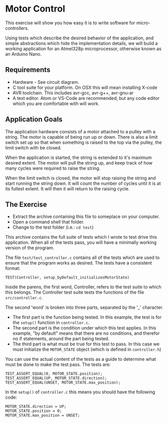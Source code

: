 # Motor Control

This exercise will show you how easy it is to write software for micro-controllers.

Using tests which describe the desired behavior of the application, and simple abstractions which hide the implementation details, we will build a working application for an Atmel328p microprocessor, otherwise known as an Arduino Nano.

## Requirements

  - Hardware - See circuit diagram.
  - C tool suite for your platform.  On OSX this will mean installing X-code
  - AVR toolchain.  This includes avr-gcc, avr-g++, avr-gnu-ar
  - A text editor.  Atom or VS-Code are recommended, but any code editor which you are comfortable with will work.

## Application Goals

The application hardware consists of a motor attached to a pulley with a string.  The motor is capable of being run up or down.  There is also a limit switch set up so that when something is raised to the top via the pulley, the limit switch with be closed.

When the application is started, the string is extended to it's maximum desired extent.  The motor will pull the string up, and keep track of how many cycles were required to raise the string.

When the limit switch is closed, the motor will stop raising the string and start running the string down.  It will count the number of cycles until it is at its fullest extent.  It will then it will return to the raising cycle.

## The Exercise

  - Extract the archive containing this file to someplace on your computer.
  - Open a command shell that folder.
  - Change to the test folder (i.e.: `cd test`)

This archive contains the full suite of tests which I wrote to test drive this application.  When all of the tests pass, you will have a minimally working version of the program.

The file `test/test_controller.c` contains all of the tests which are used to ensure that the program works as desired.  The tests have a consistent format:

    TEST(Controller, setup_byDefault_initializesMotorState)

Inside the parens, the first word, Controller, refers to the test suite to which this belongs.  The Controller test suite tests the functions of the file `src/controller.c`.

The second 'word' is broken into three parts, separated by the '_' character.  
  - The first part is the function being tested.  In this example, the test is for the `setup()` function in `controller.c`.
  - The second part is the condition under which this test applies.  In this example, "by default" means that there are no conditions, and therefor no if statements, around the part being tested.
  - The third part is what must be true for this test to pass.  In this case we must initialize the `MOTOR_STATE` object (which is defined in `controller.h`)

You can use the actual content of the tests as a guide to determine what must be done to make the test pass.  The tests are:

    TEST_ASSERT_EQUAL(0, MOTOR_STATE.position);
    TEST_ASSERT_EQUAL(UP, MOTOR_STATE.direction);
    TEST_ASSERT_EQUAL(UNSET, MOTOR_STATE.max_position);

In the `setup()` of `controller.c` this means you should have the following code:

    MOTOR_STATE.direction = UP;
    MOTOR_STATE.position = 0;
    MOTOR_STATE.max_position = UNSET;
